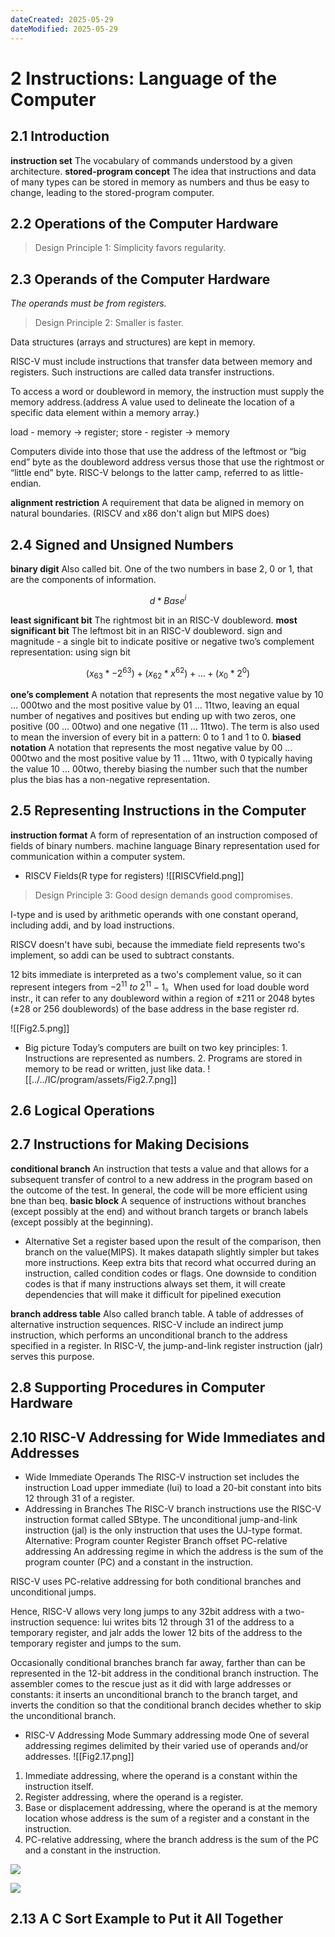 ```yaml
---
dateCreated: 2025-05-29
dateModified: 2025-05-29
---
```

# 2 Instructions: Language of the Computer
## 2.1 Introduction
**instruction set** The vocabulary of commands understood by a given architecture.
**stored-program concept** The idea that instructions and data of many types can be stored in memory as numbers and thus be easy to change, leading to the stored-program computer.

## 2.2 Operations of the Computer Hardware

> Design Principle 1: Simplicity favors regularity.

## 2.3 Operands of the Computer Hardware
*The operands must be from registers.*

> Design Principle 2: Smaller is faster.

Data structures (arrays and structures) are kept in memory.

RISC-V must include instructions that transfer data between memory and registers. Such instructions are called data transfer instructions.

To access a word or doubleword in memory, the instruction must supply the memory address.(address A value used to delineate the location of a specific data element within a memory array.)

load - memory -> register; store - register -> memory

Computers divide into those that use the address of the leftmost or “big end” byte as the doubleword address versus those that use the rightmost or “little end” byte. RISC-V belongs to the latter camp, referred to as little-endian.

**alignment restriction** A requirement that data be aligned in memory on natural boundaries. (RISCV and x86 don't align but MIPS does)

## 2.4 Signed and Unsigned Numbers
**binary digit** Also called bit. One of the two numbers in base 2, 0 or 1, that are the components of information.

$$
d *Base^i
$$

**least significant bit** The rightmost bit in an RISC-V doubleword.
**most significant bit** The leftmost bit in an RISC-V doubleword.
sign and magnitude - a single bit to indicate positive or negative
two’s complement representation: using sign bit

$$
(x_{63} * -2^{63})+(x_{62} * x^{62}) + … + (x_0 * 2^0)
$$

**one’s complement** A notation that represents the most negative value by 10 … 000two and the most positive value by 01 … 11two, leaving an equal number of negatives and positives but ending up with two zeros, one positive (00 … 00two) and one negative (11 … 11two). The term is also used to mean the inversion of every bit in a pattern: 0 to 1 and 1 to 0.
**biased notation** A notation that represents the most negative value by 00 … 000two and the most positive value by 11 … 11two, with 0 typically having the value 10 … 00two, thereby biasing the number such that the number plus the bias has a non-negative representation.

## 2.5 Representing Instructions in the Computer
**instruction format** A form of representation of an instruction composed of fields of binary numbers.
machine language Binary representation used for communication within a computer system.
- RISCV Fields(R type for registers)
![[RISCVfield.png]]

> Design Principle 3: Good design demands good compromises.

I-type and is used by arithmetic operands with one constant operand, including addi, and by load instructions.

RISCV doesn't have subi, because the immediate field represents two's implement, so addi can be used to subtract constants.

12 bits immediate is interpreted as a two's complement value, so it can represent integers from $-2^{11}\ to\ 2^{11}-1$。When used for load double word instr., it can refer to any doubleword within a region of ±211 or 2048 bytes (±28 or 256 doublewords) of the base address in the base register rd.

![[Fig2.5.png]]

- Big picture
Today’s computers are built on two key principles: 1. Instructions are represented as numbers. 2. Programs are stored in memory to be read or written, just like data.
![[../../IC/program/assets/Fig2.7.png]]

## 2.6 Logical Operations

## 2.7 Instructions for Making Decisions
**conditional branch** An instruction that tests a value and that allows for a subsequent transfer of control to a new address in the program based on the outcome of the test.
In general, the code will be more efficient using bne than beq.
**basic block** A sequence of instructions without branches (except possibly at the end) and without branch targets or branch labels (except possibly at the beginning).

- Alternative
Set a register based upon the result of the comparison, then branch on the value(MIPS). It makes datapath slightly simpler but takes more instructions.
Keep extra bits that record what occurred during an instruction, called condition codes or flags. One downside to condition codes is that if many instructions always set them, it will create dependencies that will make it difficult for pipelined execution

**branch address table** Also called branch table. A table of addresses of alternative instruction sequences.
RISC-V include an indirect jump instruction, which performs an unconditional branch to the address specified in a register. In RISC-V, the jump-and-link register instruction (jalr) serves this purpose.

## 2.8 Supporting Procedures in Computer Hardware

## 2.10 RISC-V Addressing for Wide Immediates and Addresses
- Wide Immediate Operands
The RISC-V instruction set includes the instruction Load upper immediate (lui) to load a 20-bit constant into bits 12 through 31 of a register.
- Addressing in Branches
The RISC-V branch instructions use the RISC-V instruction format called SBtype.
The unconditional jump-and-link instruction (jal) is the only instruction that uses the UJ-type format.
Alternative: Program counter Register Branch offset
PC-relative addressing An addressing regime in which the address is the sum of the program counter (PC) and a constant in the instruction.

RISC-V uses PC-relative addressing for both conditional branches and unconditional jumps.

Hence, RISC-V allows very long jumps to any 32bit address with a two-instruction sequence: lui writes bits 12 through 31 of the address to a temporary register, and jalr adds the lower 12 bits of the address to the temporary register and jumps to the sum.

Occasionally conditional branches branch far away, farther than can be represented in the 12-bit address in the conditional branch instruction. The assembler comes to the rescue just as it did with large addresses or constants: it inserts an unconditional branch to the branch target, and inverts the condition so that the conditional branch decides whether to skip the unconditional branch.

- RISC-V Addressing Mode Summary
addressing mode One of several addressing regimes delimited by their varied use of operands and/or addresses.
![[Fig2.17.png]]
1. Immediate addressing, where the operand is a constant within the instruction itself.
2. Register addressing, where the operand is a register.
3. Base or displacement addressing, where the operand is at the memory location whose address is the sum of a register and a constant in the instruction.
4. PC-relative addressing, where the branch address is the sum of the PC and a constant in the instruction.

![](Fig2.18.png)

![](Fig2.19.png)

## 2.13 A C Sort Example to Put it All Together
